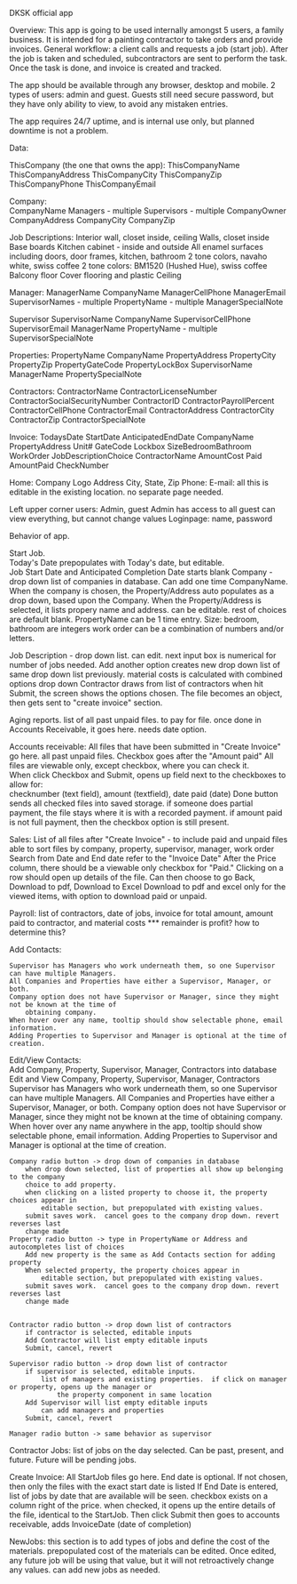 DKSK official app

Overview:  This app is going to be used internally amongst 5 users, a family business.  It is intended for a painting contractor to take orders and provide invoices.  General workflow: a client calls and requests a job (start job).  After the job is taken and scheduled, subcontractors are sent to perform the task.  Once the task is done, and invoice is created and tracked.

The app should be available through any browser, desktop and mobile.  2 types of users:  admin and guest.  Guests still need secure password, but they have only ability to view, to avoid any mistaken entries.  

The app requires 24/7 uptime, and is internal use only, but planned downtime is not a problem.

Data:  

ThisCompany (the one that owns the app):
	ThisCompanyName
	ThisCompanyAddress
	ThisCompanyCity
	ThisCompanyZip
	ThisCompanyPhone
	ThisCompanyEmail

Company:	
	CompanyName
	Managers - multiple
	Supervisors - multiple
	CompanyOwner
	CompanyAddress
	CompanyCity
	CompanyZip
	
Job Descriptions:
	Interior wall, closet inside, ceiling
	Walls, closet inside
	Base boards
	Kitchen cabinet - inside and outside
	All enamel surfaces including doors, door frames, kitchen, bathroom
	2 tone colors, navaho white, swiss coffee
	2 tone colors:  BM1520 (Hushed Hue), swiss coffee
	Balcony floor
	Cover flooring and plastic
	Ceiling

Manager:
	ManagerName
	CompanyName
	ManagerCellPhone 
	ManagerEmail
	SupervisorNames - multiple
	PropertyName - multiple
	ManagerSpecialNote

Supervisor
	SupervisorName
	CompanyName
	SupervisorCellPhone
	SupervisorEmail
	ManagerName
	PropertyName - multiple
	SupervisorSpecialNote


Properties:
	PropertyName
	CompanyName
	PropertyAddress
	PropertyCity
	PropertyZip
	PropertyGateCode
	PropertyLockBox
	SupervisorName
	ManagerName
	PropertySpecialNote

Contractors:
	ContractorName
	ContractorLicenseNumber
	ContractorSocialSecurityNumber
	ContractorID
	ContractorPayrollPercent
	ContractorCellPhone
	ContractorEmail
	ContractorAddress
	ContractorCity
	ContractorZip
	ContractorSpecialNote

Invoice:
	TodaysDate
	StartDate
	AnticipatedEndDate
	CompanyName
	PropertyAddress
	Unit#
	GateCode
	Lockbox
	SizeBedroomBathroom
	WorkOrder
	JobDescriptionChoice
	ContractorName
	AmountCost
	Paid
	AmountPaid
	CheckNumber



Home:
Company Logo
Address
City, State, Zip
Phone:
E-mail:
all this is editable in the existing location.  no separate page needed.

Left upper corner
users:  Admin, guest
Admin has access to all
guest can view everything, but cannot change values
Loginpage: name, password

Behavior of app.

Start Job.  
Today's Date prepopulates with Today's date, but editable.  
Job Start Date and Anticipated Completion Date starts blank
Company - drop down list of companies in database. Can add one time CompanyName.
When the company is chosen, the Property/Address auto populates as a drop down, based upon the Company.
When the Property/Address is selected, it lists propery name and address.  can be editable.
rest of choices are default blank. PropertyName can be 1 time entry.
Size: bedroom, bathroom are integers
work order can be a combination of numbers and/or letters.

Job Description - drop down list.  can edit.  next input box is numerical for number of jobs needed.
Add another option creates new drop down list of same drop down list previously.
material costs is calculated with combined options
drop down Contractor draws from list of contractors
when hit Submit, the screen shows the options chosen.  The file becomes an object, then gets sent to "create invoice" section.

Aging reports.
list of all past unpaid files. to pay for file.  once done in Accounts Receivable, it goes here.
needs date option. 


Accounts receivable:
All files that have been submitted in "Create Invoice" go here.  all past unpaid files.
Checkbox goes after the "Amount paid"
All files are viewable only, except checkbox, where you can check it.  
When click Checkbox and Submit, opens up field next to the checkboxes to allow for:  
	checknumber (text field), amount (textfield), date paid (date)
Done button sends all checked files into saved storage.
if someone does partial payment, the file stays where it is with a recorded payment.  if amount paid is not full
	payment, then the checkbox option is still present.



Sales:
List of all files after "Create Invoice" - to include paid and unpaid files
able to sort files by company, property, supervisor, manager, work order
Search from Date and End date refer to the "Invoice Date"
After the Price column, there should be a viewable only checkbox for "Paid." 
Clicking on a row should open up details of the file.  Can then choose to go Back, Download to pdf, Download to Excel
Download to pdf and excel only for the viewed items, with option to download paid or unpaid.

Payroll:
	list of contractors, date of jobs, invoice for total amount, amount paid to contractor, and material costs
	*** remainder is profit?  how to determine this?

Add Contacts:
 
	Supervisor has Managers who work underneath them, so one Supervisor can have multiple Managers.
	All Companies and Properties have either a Supervisor, Manager, or both.
	Company option does not have Supervisor or Manager, since they might not be known at the time of 
		obtaining company.
	When hover over any name, tooltip should show selectable phone, email information.
	Adding Properties to Supervisor and Manager is optional at the time of creation.

Edit/View Contacts:  
	Add Company, Property, Supervisor, Manager, Contractors into database
	Edit and View Company, Property, Supervisor, Manager, Contractors
	Supervisor has Managers who work underneath them, so one Supervisor can have multiple Managers.
	All Companies and Properties have either a Supervisor, Manager, or both.
	Company option does not have Supervisor or Manager, since they might not be known at the time of 
		obtaining company.
	When hover over any name anywhere in the app, tooltip should show selectable phone, email information.
	Adding Properties to Supervisor and Manager is optional at the time of creation.

	Company radio button -> drop down of companies in database
		when drop down selected, list of properties all show up belonging to the company
		choice to add property.
		when clicking on a listed property to choose it, the property choices appear in
			editable section, but prepopulated with existing values.
		submit saves work.  cancel goes to the company drop down. revert reverses last
		change made
	Property radio button -> type in PropertyName or Address and autocompletes list of choices
		Add new property is the same as Add Contacts section for adding property
		When selected property, the property choices appear in
			editable section, but prepopulated with existing values.
		submit saves work.  cancel goes to the company drop down. revert reverses last
		change made


	Contractor radio button -> drop down list of contractors
		if contractor is selected, editable inputs
		Add Contractor will list empty editable inputs
		Submit, cancel, revert
		
	Supervisor radio button -> drop down list of contractor
		if supervisor is selected, editable inputs.
			list of managers and existing properties.  if click on manager or property, opens up the manager or
				the property component in same location
		Add Supervisor will list empty editable inputs
			can add managers and properties
		Submit, cancel, revert

	Manager radio button -> same behavior as supervisor

 
Contractor Jobs:
	list of jobs on the day selected.
	Can be past, present, and future.  Future will be pending jobs.


Create Invoice:
	All StartJob files go here.
	End date is optional.  If not chosen, then only the files with the exact start date is listed
	If End Date is entered, list of jobs by date that are available will be seen.
	checkbox exists on a column right of the price.  when checked, it opens up the entire details of the file,
	identical to the StartJob.  Then click Submit  then goes to accounts receivable, adds InvoiceDate (date of completion)
	
NewJobs:
	this section is to add types of jobs and define the cost of the materials.
	prepopulated cost of the materials can be edited.
	Once edited, any future job will be using that value, but it will not retroactively change any values.
	can add new jobs as needed.
		
